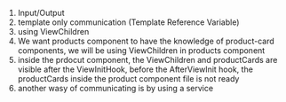 <!-- source - https://www.youtube.com/watch?v=pA2pi2czXbg -->

1. Input/Output
2. template only communication (Template Reference Variable)
3. using ViewChildren
4. We want products component to have the knowledge of product-card components, we will be using ViewChildren in products component
5. inside the prdocut component, the ViewChildren and productCards are visible after the ViewInitHook, before the AfterViewInit hook, the productCards inside the product component file is not ready
6. another wasy of communicating is by using a service